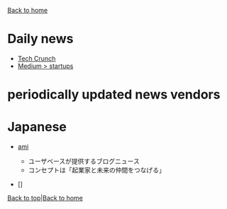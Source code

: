 [Back to home](./README.md)

# Daily news

* [Tech Crunch](https://techcrunch.com/)
* [Medium > startups](https://medium.com/topic/startups)

# periodically updated news vendors


# Japanese

* [ami](https://ami.live/)
  * ユーザベースが提供するブログニュース
  * コンセプトは「起業家と未来の仲間をつなげる」

* []

[Back to top](./startup_news.md#Daily-news)|[Back to home](./README.md)
